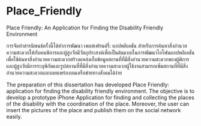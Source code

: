 # Place_Friendly
Place Friendly: An Application for Finding the Disability Friendly Environment 

การจัดทำสารนิพนธ์ครั้งนี้ได้ทำการพัฒนา เพลสเฟรนด์รี่: แอปพลิเคชัน สำหรับการค้นหาสิ่งอำนวยความสะดวกให้กับคนพิการและผู้สูงวัยมีวัตถุประสงค์เพื่อเป็นต้นแบบในการพัฒนาไอโฟนแอปพลิเคชันเพื่อใช้ค้นหาสิ่งอำนวยความสะดวกสร้างแหล่งเก็บข้อมูลสถานที่ที่มีสิ่งอำนวยความสะดวกของผู้พิการและผู้สูงวัยมีการระบุพิกัดและรูปสถานที่ที่มีสิ่งอำนวยความสะดวกผู้ใช้งานสามารถเพิ่มสถานที่ที่มีสิ่งอำนวยความสะดวกและเผยแพร่ลงบนเครือข่ายทางสังคมได้ง่าย

The preparation of this dissertation has developed Place Friendly: application for finding the disability friendly environment. The objective is to develop a prototype iPhone Application for finding and collecting  the places of the disability with the coordination of the place. Moreover,  the user can insert the pictures of the place and publish them on the social network easily.
